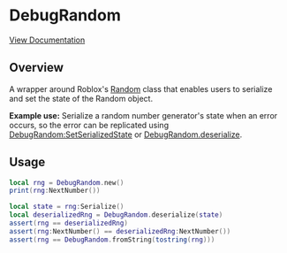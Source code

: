 # DebugRandom

[View Documentation](https://tim7775.github.io/DebugRandom/api/DebugRandom)

## Overview

A wrapper around Roblox's [Random](https://create.roblox.com/docs/reference/engine/datatypes/Random) class that enables users to serialize and set the state of the Random object.

**Example use:** Serialize a random number generator's state when an error occurs, so the error can be replicated using [DebugRandom:SetSerializedState](https://tim7775.github.io/DebugRandom/api/DebugRandom#SetSerializedState) or [DebugRandom.deserialize](https://tim7775.github.io/DebugRandom/api/DebugRandom#deserialize).

## Usage

```lua
local rng = DebugRandom.new()
print(rng:NextNumber())

local state = rng:Serialize()
local deserializedRng = DebugRandom.deserialize(state)
assert(rng == deserializedRng)
assert(rng:NextNumber() == deserializedRng:NextNumber())
assert(rng == DebugRandom.fromString(tostring(rng)))
```
